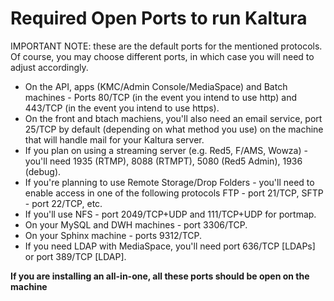 # Required Open Ports to run Kaltura
IMPORTANT NOTE: these are the default ports for the mentioned protocols. Of course, you may choose different ports, in which case you will need to adjust accordingly.

* On the API, apps (KMC/Admin Console/MediaSpace) and Batch machines - Ports 80/TCP (in the event you intend to use http) and 443/TCP (in the event you intend to use https).  
* On the front and btach machiens, you'll also need an email service, port 25/TCP by default (depending on what method you use) on the machine that will handle mail for your Kaltura server.
* If you plan on using a streaming server (e.g. Red5, F/AMS, Wowza) - you'll need 1935 (RTMP), 8088 (RTMPT), 5080 (Red5 Admin), 1936 (debug).  
* If you're planning to use Remote Storage/Drop Folders - you'll need to enable access in one of the following protocols FTP - port 21/TCP, SFTP - port 22/TCP, etc.  
* If you'll use NFS - port 2049/TCP+UDP and 111/TCP+UDP for portmap.  
* On your MySQL and DWH machines - port 3306/TCP.  
* On your Sphinx machine - ports 9312/TCP.   
* If you need LDAP with MediaSpace, you'll need port 636/TCP [LDAPs] or port 389/TCP [LDAP].  

**If you are installing an all-in-one, all these ports should be open on the machine**
